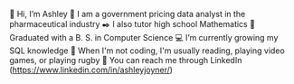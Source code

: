 💙 Hi, I’m Ashley
💊 I am a government pricing data analyst in the pharmaceutical industry
✒️ I also tutor high school Mathematics
🏫 Graduated with a B. S. in Computer Science
💻 I’m currently growing my SQL knowledge
🏉 When I'm not coding, I'm usually reading, playing video games, or playing rugby
🔗 You can reach me through LinkedIn (https://www.linkedin.com/in/ashleyjoyner/)

<!---
I am currently working as a govenrment pricing data analyst. I graduated from ETSU in 2021 with a Bachelor of Science in Computing and a focus on Data Analytics. I went on to complete an additional Data Analytics Masterschool program shortly afterwards in 2023. 

Besides my coding experience, I have a background in tutoring Mathematics, which has given me a lot of insight and experience into explaining and presenting data.


ashleyj2/ashleyj2 is a ✨ special ✨ repository because its `README.md` (this file) appears on your GitHub profile.
You can click the Preview link to take a look at your changes.
--->
